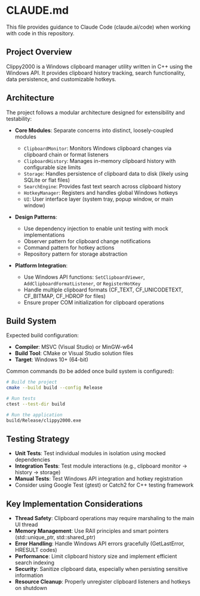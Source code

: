 # CLAUDE.md

This file provides guidance to Claude Code (claude.ai/code) when working with code in this repository.

## Project Overview

Clippy2000 is a Windows clipboard manager utility written in C++ using the Windows API. It provides clipboard history tracking, search functionality, data persistence, and customizable hotkeys.

## Architecture

The project follows a modular architecture designed for extensibility and testability:

- **Core Modules**: Separate concerns into distinct, loosely-coupled modules
  - `ClipboardMonitor`: Monitors Windows clipboard changes via clipboard chain or format listeners
  - `ClipboardHistory`: Manages in-memory clipboard history with configurable size limits
  - `Storage`: Handles persistence of clipboard data to disk (likely using SQLite or flat files)
  - `SearchEngine`: Provides fast text search across clipboard history
  - `HotkeyManager`: Registers and handles global Windows hotkeys
  - `UI`: User interface layer (system tray, popup window, or main window)

- **Design Patterns**:
  - Use dependency injection to enable unit testing with mock implementations
  - Observer pattern for clipboard change notifications
  - Command pattern for hotkey actions
  - Repository pattern for storage abstraction

- **Platform Integration**:
  - Use Windows API functions: `SetClipboardViewer`, `AddClipboardFormatListener`, or `RegisterHotKey`
  - Handle multiple clipboard formats (CF_TEXT, CF_UNICODETEXT, CF_BITMAP, CF_HDROP for files)
  - Ensure proper COM initialization for clipboard operations

## Build System

Expected build configuration:
- **Compiler**: MSVC (Visual Studio) or MinGW-w64
- **Build Tool**: CMake or Visual Studio solution files
- **Target**: Windows 10+ (64-bit)

Common commands (to be added once build system is configured):
```bash
# Build the project
cmake --build build --config Release

# Run tests
ctest --test-dir build

# Run the application
build/Release/clippy2000.exe
```

## Testing Strategy

- **Unit Tests**: Test individual modules in isolation using mocked dependencies
- **Integration Tests**: Test module interactions (e.g., clipboard monitor → history → storage)
- **Manual Tests**: Test Windows API integration and hotkey registration
- Consider using Google Test (gtest) or Catch2 for C++ testing framework

## Key Implementation Considerations

- **Thread Safety**: Clipboard operations may require marshaling to the main UI thread
- **Memory Management**: Use RAII principles and smart pointers (std::unique_ptr, std::shared_ptr)
- **Error Handling**: Handle Windows API errors gracefully (GetLastError, HRESULT codes)
- **Performance**: Limit clipboard history size and implement efficient search indexing
- **Security**: Sanitize clipboard data, especially when persisting sensitive information
- **Resource Cleanup**: Properly unregister clipboard listeners and hotkeys on shutdown
